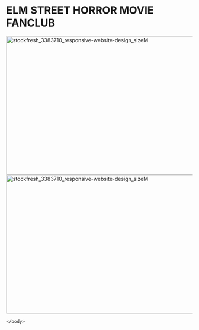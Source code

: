 <DOCTYPE html>
<html lang="eng">
<head>
    <meta charset="UTF-8">
    <meta name="viewport" content="width=device-width, initial-scale=1.0">
        <link rel="stylesheet" href="assets/css/style.css">

<head>
    <body>
        <h1>ELM STREET HORROR MOVIE FANCLUB</h1>
      <a href="https://www.standardmarketing.com/wp-content/uploads/2015/02/stockfresh_3383710_responsive-website-design_sizeM.jpg"><img loading="lazy" class="alignnone wp-image-17835 size-large" src="https://www.standardmarketing.com/wp-content/uploads/2015/02/stockfresh_3383710_responsive-website-design_sizeM-1024x614.jpg" alt="stockfresh_3383710_responsive-website-design_sizeM" width="625" height="374" srcset="https://standardmarketing.com/wp-content/uploads/2015/02/stockfresh_3383710_responsive-website-design_sizeM-1024x614.jpg 1024w, https://standardmarketing.com/wp-content/uploads/2015/02/stockfresh_3383710_responsive-website-design_sizeM-300x179.jpg 300w, https://standardmarketing.com/wp-content/uploads/2015/02/stockfresh_3383710_responsive-website-design_sizeM-624x374.jpg 624w, https://standardmarketing.com/wp-content/uploads/2015/02/stockfresh_3383710_responsive-website-design_sizeM.jpg 1826w" sizes="(max-width: 625px) 100vw, 625px"><noscript><img loading="lazy" loading="lazy" class="alignnone wp-image-17835 size-large" src="https://www.standardmarketing.com/wp-content/uploads/2015/02/stockfresh_3383710_responsive-website-design_sizeM-1024x614.jpg" alt="stockfresh_3383710_responsive-website-design_sizeM" width="625" height="374" srcset="https://standardmarketing.com/wp-content/uploads/2015/02/stockfresh_3383710_responsive-website-design_sizeM-1024x614.jpg 1024w, https://standardmarketing.com/wp-content/uploads/2015/02/stockfresh_3383710_responsive-website-design_sizeM-300x179.jpg 300w, https://standardmarketing.com/wp-content/uploads/2015/02/stockfresh_3383710_responsive-website-design_sizeM-624x374.jpg 624w, https://standardmarketing.com/wp-content/uploads/2015/02/stockfresh_3383710_responsive-website-design_sizeM.jpg 1826w" sizes="(max-width: 625px) 100vw, 625px" /></noscript></a>
        
    </body>
</html>

